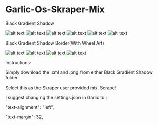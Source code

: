 # Garlic-Os-Skraper-Mix
Black Gradient Shadow




![alt text](https://github.com/timault/Garlic-Os-Skraper-/blob/main/Screenshots/GarlicOS_001.png?raw=true)
![alt text](https://github.com/timault/Garlic-Os-Skraper-/blob/main/Screenshots/GarlicOS_002.png?raw=true)
![alt text](https://github.com/timault/Garlic-Os-Skraper-/blob/main/Screenshots/GarlicOS_003.png?raw=true)
![alt text](https://github.com/timault/Garlic-Os-Skraper-/blob/main/Screenshots/GarlicOS_004.png?raw=true)
![alt text](https://github.com/timault/Garlic-Os-Skraper-/blob/main/Screenshots/GarlicOS_005.png?raw=true)
![alt text](https://github.com/timault/Garlic-Os-Skraper-/blob/main/Screenshots/GarlicOS_006.png?raw=true)


Black Gradient Shadow Border(With Wheel Art)




![alt text](https://github.com/timault/Garlic-Os-Skraper-/blob/main/Screenshots/GarlicOS_007.png?raw=true)
![alt text](https://github.com/timault/Garlic-Os-Skraper-/blob/main/Screenshots/GarlicOS_008.png?raw=true)
![alt text](https://github.com/timault/Garlic-Os-Skraper-/blob/main/Screenshots/GarlicOS_009.png?raw=true)
![alt text](https://github.com/timault/Garlic-Os-Skraper-/blob/main/Screenshots/GarlicOS_010.png?raw=true)


Instructions: 

Simply download the .xml and .png from either Black Gradient Shadow folder.

Select this as the Skraper user provided mix.
Scrape!


I suggest changing the settings.json in Garlic to :

"text-alignment": "left",

"text-margin": 32,
